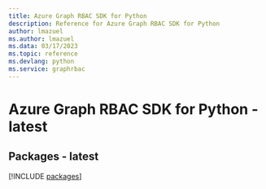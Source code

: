 ```yaml
---
title: Azure Graph RBAC SDK for Python
description: Reference for Azure Graph RBAC SDK for Python
author: lmazuel
ms.author: lmazuel
ms.data: 03/17/2023
ms.topic: reference
ms.devlang: python
ms.service: graphrbac
---
```

# Azure Graph RBAC SDK for Python - latest
## Packages - latest
[!INCLUDE [packages](graph-rbac-index.md)]